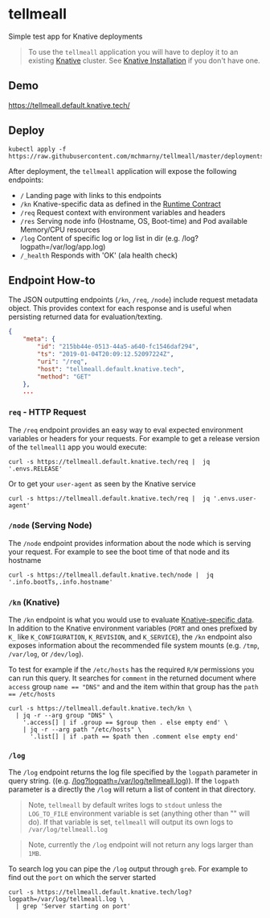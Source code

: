 # tellmeall

Simple test app for Knative deployments

> To use the `tellmeall` application you will have to deploy it to an existing [Knative](https://github.com/knative) cluster. See [Knative Installation](https://github.com/knative/docs/tree/master/install) if you don't have one.

## Demo

https://tellmeall.default.knative.tech/

## Deploy

```shell
kubectl apply -f https://raw.githubusercontent.com/mchmarny/tellmeall/master/deployments/tellmeall.yaml
```

After deployment, the `tellmeall` application will expose the following endpoints:

* `/` Landing page with links to this endpoints
* `/kn` Knative-specific data as defined in the [Runtime Contract](https://github.com/knative/serving/blob/master/docs/runtime-contract.md)
* `/req` Request context with environment variables and headers
* `/res` Serving node info (Hostname, OS, Boot-time) and Pod available Memory/CPU resources
* `/log` Content of specific log or log list in dir (e.g. /log?logpath=/var/log/app.log)
* `/_health` Responds with 'OK' (ala health check)


## Endpoint How-to

The JSON outputting endpoints (`/kn`, `/req`, `/node`) include request metadata object. This provides context for each response and is useful when persisting returned data for evaluation/texting.

```json
{
    "meta": {
        "id": "215bb44e-0513-44a5-a640-fc1546daf294",
        "ts": "2019-01-04T20:09:12.52097224Z",
        "uri": "/req",
        "host": "tellmeall.default.knative.tech",
        "method": "GET"
    },
    ...
```

### `req` - HTTP Request

The `/req` endpoint provides an easy way to eval expected environment variables or headers for your requests. For example to get a release version of the `tellmeall1` app you would execute:

```shell
curl -s https://tellmeall.default.knative.tech/req |  jq '.envs.RELEASE'
```

Or to get your `user-agent` as seen by the Knative service

```shell
curl -s https://tellmeall.default.knative.tech/req |  jq '.envs.user-agent'
```

### `/node` (Serving Node)

The `/node` endpoint provides information about the node which is serving your request. For example to see the boot time of that node and its hostname

```shell
curl -s https://tellmeall.default.knative.tech/node |  jq '.info.bootTs,.info.hostname'
```

### `/kn` (Knative)

The `/kn` endpoint is what you would use to evaluate [Knative-specific data](https://github.com/knative/serving/blob/master/docs/runtime-contract.md). In addition to the Knative environment variables (`PORT` and ones prefixed by `K_` like `K_CONFIGURATION`, `K_REVISION`, and `K_SERVICE`), the `/kn` endpoint also exposes information about the recommended file system mounts (e.g. `/tmp`, `/var/log`, or `/dev/log`).

To test for example if the `/etc/hosts` has the required `R/W` permissions you can run this query. It searches for `comment` in the returned document where `access` group `name == "DNS"` and and the item within that group has the `path == /etc/hosts`

```shell
curl -s https://tellmeall.default.knative.tech/kn \
  | jq -r --arg group "DNS" \
    '.access[] | if .group == $group then . else empty end' \
    | jq -r --arg path "/etc/hosts" \
      '.list[] | if .path == $path then .comment else empty end'
```

### `/log`

The `/log` endpoint returns the log file specified by the `logpath` parameter in query string. ((e.g. [/log?logpath=/var/log/tellmeall.log](https://tellmeall.default.knative.tech/log?logpath=/var/log/tellmeall.log))). If the `logpath` parameter is a directly the `/log` will return a list of content in that directory.

> Note, `tellmeall` by default writes logs to `stdout` unless the `LOG_TO_FILE` environment variable is set (anything other than "" will do). If that variable is set, `tellmeall` will output its own logs to `/var/log/tellmeall.log`

> Note, currently the `/log` endpoint will not return any logs larger than `1MB`.

To search log you can pipe the `/log` output through `greb`. For example to find out the `port` on which the server started

```shell
curl -s https://tellmeall.default.knative.tech/log?logpath=/var/log/tellmeall.log \
  | grep 'Server starting on port'
```